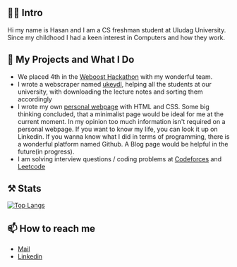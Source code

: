 ## 🙌🏻 Intro
Hi my name is Hasan and I am a CS freshman student at Uludag University. Since my childhood I had a keen interest in Computers and how they work. 

## 🔭 My Projects and What I Do
- We placed 4th in the [Weboost Hackathon](https://github.com/hruzgar/weboost2022) with my wonderful team.
- I wrote a webscraper named [ukeydl](https://github.com/hruzgar/ukey-downloader), helping all the students at our university, with downloading the lecture notes and sorting them accordingly
- I wrote my own [personal webpage](http://ruzgar.eu/) with HTML and CSS. Some big thinking concluded, that a minimalist page would be ideal for me at the current moment. In my opinion too much information isn't required on a personal webpage. If you want to know my life, you can look it up on Linkedin. If you wanna know what I did in terms of programming, there is a wonderful platform named Github. A Blog page would be helpful in the future(in progress).
- I am solving interview questions / coding problems at [Codeforces](https://codeforces.com/) and [Leetcode](https://leetcode.com/)

## ⚒️ Stats
[![Top Langs](https://github-readme-stats.vercel.app/api/top-langs/?username=hruzgar&layout=compact)](https://github.com/hruzgar/github-readme-stats)

## 📫 How to reach me
- [Mail](mailto:hasanruzweb@gmail.com)
- [Linkedin](https://www.linkedin.com/in/hruzgar/)


<!--
**hruzgar/hruzgar** is a ✨ _special_ ✨ repository because its `README.md` (this file) appears on your GitHub profile.

Here are some ideas to get you started:

- 🔭 I’m currently working on ...
- 🌱 I’m currently learning ...
- 👯 I’m looking to collaborate on ...
- 🤔 I’m looking for help with ...
- 💬 Ask me about ...
- 📫 How to reach me: ...
- 😄 Pronouns: ...
- ⚡ Fun fact: ...
-->
